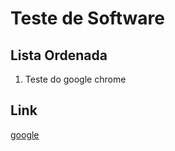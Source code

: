 
# Teste de Software
## Lista Ordenada
1. Teste do google chrome

## Link
  [google](https://www.google.com)

